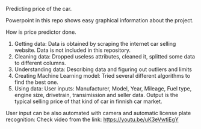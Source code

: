 Predicting price of the car.

Powerpoint in this repo shows easy graphical information about the project.

How is price predictor done.
1. Getting data: Data is obtained by scraping the internet car selling website. Data is not included in this repository.
2. Cleaning data: Dropped useless attributes, cleaned it, splitted some data to different columns.
3. Understanding data: Describing data and figuring out outliers and limits
4. Creating Machine Learning model: Tried several different algorithms to find the best one.
5. Using data: User inputs: Manufacturer, Model, Year, Mileage, Fuel type, engine size, drivetrain, transimission and seller data. Output is the typical selling price of that kind of car in finnish car market. 

User input can be also automated with camera and automatic license plate recognition: 
Check video from the link: https://youtu.be/uK3eVwtiEgY


